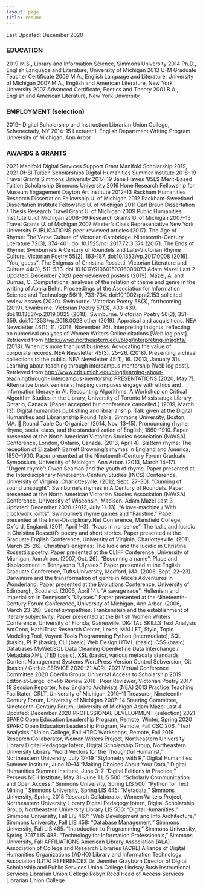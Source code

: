 ```yaml
---
layout: page
title: resume
---
```


Last Updated: December 2020

### EDUCATION 

2019 M.S., Library and Information Science, Simmons University
2014 Ph.D., English Language and Literature, University of Michigan
2013 U-M Graduate Teacher Certificate
2009 M.A., English Language and Literature, University of Michigan
2007 M.A., English and American Literature, New York University
2007 Advanced Certificate, Poetics and Theory
2001 B.A., English and American Literature, New York University

### EMPLOYMENT (selection) 

2019– Digital Scholarship and Instruction Librarian
Union College, Schenectady, NY
2014–15 Lecturer I, English Department Writing Program
University of Michigan, Ann Arbor

### AWARDS & GRANTS
2021 Manifold Digital Services Support Grant Manifold Scholarship
2019, 2021 DHSI Tuition Scholarships Digital Humanities Summer Institute
2018–19 Travel Grants Simmons University
2017–19 Jane Hawes ‘85LS Merit-Based Tuition Scholarship Simmons University
2016 Hone Research Fellowship for Museum Engagement Dayton Art Institute
2012–13 Rackham Humanities Research Dissertation Fellowship U. of Michigan
2012 Rackham-Sweetland Dissertation Institute Fellowship U. of Michigan
2011 Carl Braun Dissertation / Thesis Research Travel Grant U. of Michigan
2009 Public Humanities Institute U. of Michigan
2008–09 Research Grants U. of Michigan
2007–13 Travel Grants U. of Michigan
2007 Master’s Class Representative New York University
PUBLICATIONS
peer-reviewed articles
(2017). The Age of Rhyme: The Verse Culture of Victorian Cambridge. Nineteenth-Century
Literature 72(3), 374-401. doi:10.1525/ncl.2017.72.3.374
(2017). The Ends of Rhyme: Swinburne’s A Century of Roundels and Late-Victorian Rhyme
Culture. Victorian Poetry 55(2), 163-187. doi:10.1353/vp.2017.0008
(2016). “You, guess”: The Enigmas of Christina Rossetti. Victorian Literature and Culture
44(3), 511–533. doi:10.1017/S1060150316000073
Adam Mazel Last 2 Updated: December 2020
peer-reviewed posters
(2019). Mazel, A. and Dumas, C. Computational analyses of the relation of theme and genre
in the writing of Aphra Behn. Proceedings of the Association for Information Science
and Technology 56(1), 733-734. doi:10.1002/pra2.153
solicited review essays
(2020). Swinburne. Victorian Poetry 58(3), forthcoming
(2019). Swinburne. Victorian Poetry 57(3), 433-439. doi:10.1353/vp.2019.0025
(2018). Swinburne. Victorian Poetry 56(3), 351-359. doi:10.1353/vp.2018.0023
other (2019). Appraisal and acquisitions. NEA Newsletter 46(1), 11.
(2018, November 26). Interpreting insights: reflecting on numerical analyses of Women
Writers Online citations [Web log post]. Retrieved from
https://wwp.northeastern.edu/blog/interpreting-insights/
(2018). When it’s more than just business: Advocating the value of corporate records. NEA
Newsletter 45(3), 25–26.
(2018). Presenting archival collections to the public. NEA Newsletter 45(1), 16.
(2013, January 31). Learning about teaching through intercampus mentorship [Web log
post]. Retrieved from http://www.crlt.umich.edu/blog/learning-about-teachingthrough-
intercampus-mentorship
PRESENTATIONS
(2020, May 7). Alternative break seminars: helping campuses engage with ethics and
information literacy in AI. Recounting Algorithms: A Workshop on Critical Algorithm
Studies in the Library, University of Toronto Mississauga Library, Ontario, Canada.
[Paper accepted but conference cancelled.]
(2019, March 13). Digital humanities publishing and librarianship. Talk given at the Digital
Humanities and Librarianship Round Table, Simmons University, Boston, MA.
􀀀 Round Table Co-Organizer
(2014, Nov. 13–15). Pronouncing rhyme: rhyme, social class, and the standardization of
English, 1860–1910. Paper presented at the North American Victorian Studies
Association (NAVSA) Conference, London, Ontario, Canada.
(2013, April 4). Slattern rhyme: The reception of Elizabeth Barrett Browning’s rhymes in
England and America, 1850–1900. Paper presented at the Nineteenth-Century
Forum Graduate Symposium, University of Michigan, Ann Arbor.
(2013, March 14–17). “Urgent rhyme”: Owen Seaman and the youth of rhyme. Paper
presented at the Interdisciplinary Nineteenth-Century Studies (INCS) Conference,
University of Virginia, Charlottesville.
(2012, Sept. 27–30). “Cunning of sound unsought”: Swinburne’s rhymes in A Century of
Roundels. Paper presented at the North American Victorian Studies Association
(NAVSA) Conference, University of Wisconsin, Madison.
Adam Mazel Last 3 Updated: December 2020
(2012, July 11–13). “A love-machine / With clockwork joints”: Swinburne’s rhyme games
and “Faustine.” Paper presented at the Inter-Disciplinary.Net Conference, Mansfield
College, Oxford, England.
(2011, April 1–3). “Nous in nonsense”: The ludic and lucidic in Christina Rossetti’s poetry
and short stories. Paper presented at the Graduate English Conference, University of
Virginia, Charlottesville.
(2011, March 25–26). Christina’s enigmas: The ludic and the lucidic in Christina Rossetti’s
poetry. Paper presented at the CLIFF Conference, University of Michigan, Ann
Arbor.
(2007, Oct. 26). “Becoming a name”: Place and displacement in Tennyson’s “Ulysses.”
Paper presented at the English Graduate Conference, Tufts University, Medford, MA.
(2006, Sept. 22–23). Darwinism and the transformation of genre in Alice’s Adventures in
Wonderland. Paper presented at the Evolutions Conference, University of
Edinburgh, Scotland.
(2006, April 14). “A savage race”: Hellenism and imperialism in Tennyson’s “Ulysses.” Paper
presented at the Nineteenth-Century Forum Conference, University of Michigan, Ann
Arbor.
(2006, March 23–26). Secret sympathies: Frankenstein and the establishment of literary
subjectivity. Paper presented at the British Women Writers Conference, University of
Florida, Gainesville.
DIGITAL SKILLS
Text Analysis AntConc, HathiTrust Research Center, Lexos, MALLET,
Stylo, Topic Modeling Tool, Voyant-Tools
Programming Python (intermediate), SQL (basic), PHP (basic), CLI (basic)
Web Design HTML (basic), CSS (basic)
Databases MyWebSQL
Data Cleaning OpenRefine
Data Interchange / Metadata XML (TEI) (basic), XSL (basic), various metadata standards
Content Management Systems WordPress
Version Control Subversion, Git (basic) / GitHub
SERVICE 2020–21 ACRL 2021 Virtual Conference Committee
2020 Oberlin Group: Universal Access to Scholarship
2019 Editor-at-Large, dh+lib Review
2018– Peer Reviewer, Victorian Poetry
2017–18 Session Reporter, New England Archivists (NEA)
2013 Practice Teaching Facilitator, CRLT, University of Michigan
2010–11 Treasurer, Nineteenth-Century Forum, University of Michigan
2007–14 Steering Committee, Nineteenth-Century Forum, University of Michigan
Adam Mazel Last 4 Updated: December 2020
PROFESSIONAL DEVELOPMENT
(selection)
2021 SPARC Open Education Leadership Program, Remote, Winter, Spring
2020 SPARC Open Education Leadership Program, Remote, Fall
CSC 206: “Text Analytics,” Union College, Fall
HTRC Workshops, Remote, Fall
2019 Research Collaborator, Women Writers Project, Northeastern University Library
Digital Pedagogy Intern, Digital Scholarship Group, Northeastern University Library
“Word Vectors for the Thoughtful Humanist,” Northeastern University, July 17–19
“Stylometry with R,” Digital Humanities Summer Institute, June 10–14
“Making Choices About Your Data,” Digital Humanities Summer Institute, June 3–7
“Digital Editions in Practice,” Perseus NEH Institute, May 31–June 1
LIS 500: “Scholarly Communication and Open Access,” Simmons University, Spring
LIS 500: “Python for Text Mining,” Simmons University, Spring
LIS 445: “Metadata,” Simmons University, Spring
2018 Research Collaborator, Women Writers Project, Northeastern University Library
Digital Pedagogy Intern, Digital Scholarship Group, Northeastern University Library
LIS 500: “Digital Humanities,” Simmons University, Fall
LIS 467: “Web Development and Info Architecture,” Simmons University, Fall
LIS 458: “Database Management,” Simmons University, Fall
LIS 485: “Introduction to Programming,” Simmons University, Spring
2017 LIS 488: “Technology for Information Professionals,” Simmons University, Fall
AFFILIATIONS
American Library Association (ALA)
Association of College and Research Libraries (ACRL)
Alliance of Digital Humanities Organizations (ADHO)
Library and Information Technology Association (LITA)
REFERENCES
Dr. Jennifer Grayburn
Director of Digital Scholarship and Public Services
Union College
Lindsay Bush
Instructional Services Librarian
Union College
Robyn Reed
Head of Access Services Librarian
Union College
